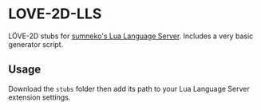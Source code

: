 # LOVE-2D-LLS

LÖVE-2D stubs for [sumneko's Lua Language Server](https://github.com/LuaLS). Includes a very basic generator script.

## Usage

Download the `stubs` folder then add its path to your Lua Language Server extension settings.
